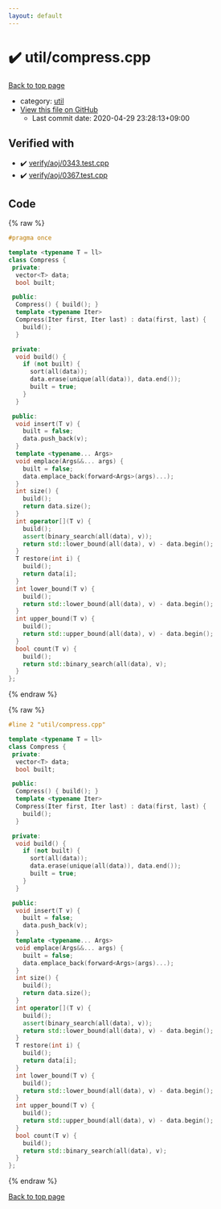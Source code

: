 ```yaml
---
layout: default
---
```


<!-- mathjax config similar to math.stackexchange -->
<script type="text/javascript" async
  src="https://cdnjs.cloudflare.com/ajax/libs/mathjax/2.7.5/MathJax.js?config=TeX-MML-AM_CHTML">
</script>
<script type="text/x-mathjax-config">
  MathJax.Hub.Config({
    TeX: { equationNumbers: { autoNumber: "AMS" }},
    tex2jax: {
      inlineMath: [ ['$','$'] ],
      processEscapes: true
    },
    "HTML-CSS": { matchFontHeight: false },
    displayAlign: "left",
    displayIndent: "2em"
  });
</script>

<script type="text/javascript" src="https://cdnjs.cloudflare.com/ajax/libs/jquery/3.4.1/jquery.min.js"></script>
<script src="https://cdn.jsdelivr.net/npm/jquery-balloon-js@1.1.2/jquery.balloon.min.js" integrity="sha256-ZEYs9VrgAeNuPvs15E39OsyOJaIkXEEt10fzxJ20+2I=" crossorigin="anonymous"></script>
<script type="text/javascript" src="../../assets/js/copy-button.js"></script>
<link rel="stylesheet" href="../../assets/css/copy-button.css" />


# :heavy_check_mark: util/compress.cpp

<a href="../../index.html">Back to top page</a>

* category: <a href="../../index.html#05c7e24700502a079cdd88012b5a76d3">util</a>
* <a href="{{ site.github.repository_url }}/blob/master/util/compress.cpp">View this file on GitHub</a>
    - Last commit date: 2020-04-29 23:28:13+09:00




## Verified with

* :heavy_check_mark: <a href="../../verify/verify/aoj/0343.test.cpp.html">verify/aoj/0343.test.cpp</a>
* :heavy_check_mark: <a href="../../verify/verify/aoj/0367.test.cpp.html">verify/aoj/0367.test.cpp</a>


## Code

<a id="unbundled"></a>
{% raw %}
```cpp
#pragma once

template <typename T = ll>
class Compress {
 private:
  vector<T> data;
  bool built;

 public:
  Compress() { build(); }
  template <typename Iter>
  Compress(Iter first, Iter last) : data(first, last) {
    build();
  }

 private:
  void build() {
    if (not built) {
      sort(all(data));
      data.erase(unique(all(data)), data.end());
      built = true;
    }
  }

 public:
  void insert(T v) {
    built = false;
    data.push_back(v);
  }
  template <typename... Args>
  void emplace(Args&&... args) {
    built = false;
    data.emplace_back(forward<Args>(args)...);
  }
  int size() {
    build();
    return data.size();
  }
  int operator[](T v) {
    build();
    assert(binary_search(all(data), v));
    return std::lower_bound(all(data), v) - data.begin();
  }
  T restore(int i) {
    build();
    return data[i];
  }
  int lower_bound(T v) {
    build();
    return std::lower_bound(all(data), v) - data.begin();
  }
  int upper_bound(T v) {
    build();
    return std::upper_bound(all(data), v) - data.begin();
  }
  bool count(T v) {
    build();
    return std::binary_search(all(data), v);
  }
};

```
{% endraw %}

<a id="bundled"></a>
{% raw %}
```cpp
#line 2 "util/compress.cpp"

template <typename T = ll>
class Compress {
 private:
  vector<T> data;
  bool built;

 public:
  Compress() { build(); }
  template <typename Iter>
  Compress(Iter first, Iter last) : data(first, last) {
    build();
  }

 private:
  void build() {
    if (not built) {
      sort(all(data));
      data.erase(unique(all(data)), data.end());
      built = true;
    }
  }

 public:
  void insert(T v) {
    built = false;
    data.push_back(v);
  }
  template <typename... Args>
  void emplace(Args&&... args) {
    built = false;
    data.emplace_back(forward<Args>(args)...);
  }
  int size() {
    build();
    return data.size();
  }
  int operator[](T v) {
    build();
    assert(binary_search(all(data), v));
    return std::lower_bound(all(data), v) - data.begin();
  }
  T restore(int i) {
    build();
    return data[i];
  }
  int lower_bound(T v) {
    build();
    return std::lower_bound(all(data), v) - data.begin();
  }
  int upper_bound(T v) {
    build();
    return std::upper_bound(all(data), v) - data.begin();
  }
  bool count(T v) {
    build();
    return std::binary_search(all(data), v);
  }
};

```
{% endraw %}

<a href="../../index.html">Back to top page</a>

